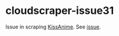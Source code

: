 # cloudscraper-issue31
Issue in scraping [KissAnime](http://kissanime.com). See [issue](https://github.com/codemanki/cloudscraper/issues/31).